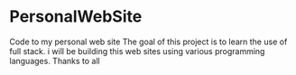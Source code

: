 # PersonalWebSite
Code to my personal web site
The goal of this project is to learn the use of full stack. i will be building this web sites using various programming languages. Thanks to all

